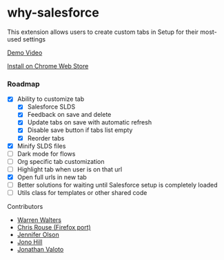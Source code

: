 # why-salesforce

This extension allows users to create custom tabs in Setup for their most-used settings

[Demo Video](https://youtu.be/BtlKRvac9ZQ)

[Install on Chrome Web Store](https://chrome.google.com/webstore/detail/why-salesforce/ghakkjfjpnhpggbkfkeplbefkipfoaod)

### Roadmap
-   [x] Ability to customize tab
    -   [x] Salesforce SLDS
    -   [x] Feedback on save and delete
    -   [x] Update tabs on save with automatic refresh
    -   [x] Disable save button if tabs list empty
    -   [x] Reorder tabs
-   [x] Minify SLDS files
-   [ ] Dark mode for flows
-   [ ] Org specific tab customization
-   [ ] Highlight tab when user is on that url
-   [x] Open full urls in new tab
-   [ ] Better solutions for waiting until Salesforce setup is completely loaded
-   [ ] Utils class for templates or other shared code

Contributors

-   [Warren Walters](https://www.linkedin.com/in/walters954/)
-   [Chris Rouse (Firefox port)](https://www.linkedin.com/in/chris-rouse/)
-   [Jennifer Olson](https://www.linkedin.com/in/olsonjenn05/)
-   [Jono Hill](https://github.com/Jono-Hills)
-   [Jonathan Valoto](https://www.linkedin.com/in/jonathan-valoto/)
